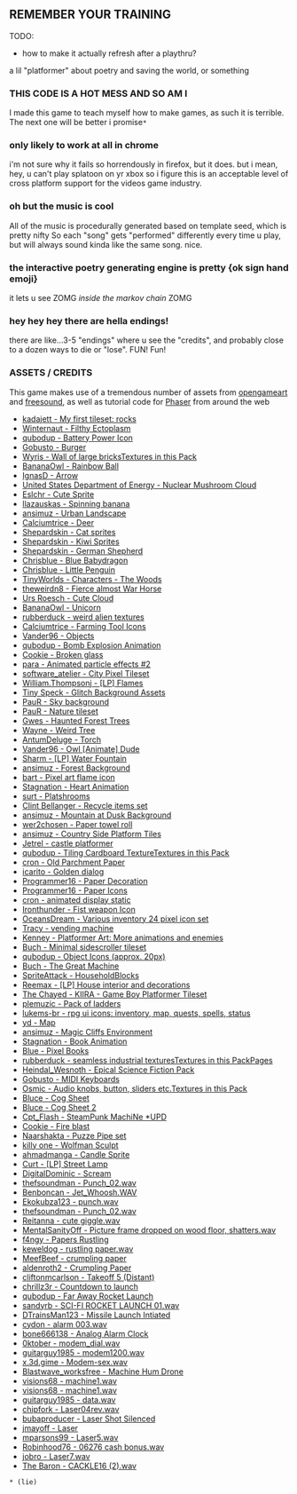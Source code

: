 REMEMBER YOUR TRAINING
-----------------------------------

TODO:

- how to make it actually refresh after a playthru? 



a lil "platformer" about poetry and saving the world, or something

### THIS CODE IS A HOT MESS AND SO AM I

I made this game to teach myself how to make games, as such it is terrible. The next one will be better i promise`*` 

### only likely to work at all in chrome

i'm not sure why it fails so horrendously in firefox, but it does. but i mean, hey, u can't play splatoon on yr xbox so i figure this is an acceptable level of cross platform support for the videos game industry.

### oh but the music is cool

All of the music is procedurally generated based on template seed, which is pretty nifty
So each "song" gets "performed" differently every time u play, but will always sound kinda like the same song.
nice.

### the interactive poetry generating engine is pretty {ok sign hand emoji}

it lets u see ZOMG _inside the markov chain_ ZOMG

### hey hey hey there are hella endings!

there are like...3-5 "endings" where u see the "credits", and probably close to a dozen ways to die or "lose". FUN! Fun!

### ASSETS / CREDITS

This game makes use of a tremendous number of assets from [opengameart](http://opengameart.org/) and [freesound](https://www.freesound.org/), as well as tutorial code for [Phaser](http://phaser.io/) from around the web

- [kadajett - My first tileset: rocks](http://opengameart.org/content/my-first-tileset-rocks)
- [Winternaut - Filthy Ectoplasm](http://opengameart.org/content/filthy-ectoplasm)
- [qubodup - Battery Power Icon](http://opengameart.org/content/battery-power-icon)
- [Gobusto - Burger](http://opengameart.org/content/burger)
- [Wyris - Wall of large bricksTextures in this Pack](http://opengameart.org/content/wall-of-large-bricks)
- [BananaOwl - Rainbow Ball](http://opengameart.org/content/rainbow-ball)
- [IgnasD - Arrow](http://opengameart.org/content/arrow)
- [United States Department of Energy - Nuclear Mushroom Cloud](http://opengameart.org/content/nuclear-mushroom-cloud)
- [Eslchr - Cute Sprite](http://opengameart.org/content/cute-sprite)
- [llazauskas - Spinning banana](http://opengameart.org/content/spinning-banana)
- [ansimuz - Urban Landscape](http://opengameart.org/content/urban-landscape)
- [Calciumtrice - Deer](http://opengameart.org/content/deer)
- [Shepardskin - Cat sprites](http://opengameart.org/content/cat-sprites)
- [Shepardskin - Kiwi Sprites](http://opengameart.org/content/kiwi-sprites)
- [Shepardskin - German Shepherd](http://opengameart.org/content/german-shepherd-0)
- [Chrisblue - Blue Babydragon](http://opengameart.org/content/blue-babydragon)
- [Chrisblue - Little Penguin](http://opengameart.org/content/little-penguin)
- [TinyWorlds - Characters  - The Woods](http://opengameart.org/content/characters-the-woods)
- [theweirdn8 - Fierce almost War Horse](http://opengameart.org/content/fierce-almost-war-horse)
- [Urs Roesch - Cute Cloud](http://opengameart.org/content/cute-cloud)
- [BananaOwl - Unicorn](http://opengameart.org/content/unicorn)
- [rubberduck - weird alien textures](http://opengameart.org/content/weird-alien-textures)
- [Calciumtrice - Farming Tool Icons](http://opengameart.org/content/farming-tool-icons)
- [Vander96 - Objects](http://opengameart.org/content/objects-0)
- [qubodup - Bomb Explosion Animation](http://opengameart.org/content/bomb-explosion-animation)
- [Cookie - Broken glass](http://opengameart.org/content/broken-glass)
- [para - Animated particle effects #2](http://opengameart.org/content/animated-particle-effects-2)
- [software_atelier - City Pixel Tileset](http://opengameart.org/content/city-pixel-tileset)
- [William.Thompsonj - [LP] Flames](http://opengameart.org/content/lpc-flames)
- [Tiny Speck - Glitch Background Assets](http://opengameart.org/content/glitch-background-assets)
- [PauR - Sky background](http://opengameart.org/content/sky-background)
- [PauR - Nature tileset](http://opengameart.org/content/nature-tileset)
- [Gwes - Haunted Forest Trees](http://opengameart.org/content/haunted-forest-trees)
- [Wayne - Weird Tree](http://opengameart.org/content/weird-tree)
- [AntumDeluge - Torch](http://opengameart.org/content/torch-0)
- [Vander96 - Owl [Animate] Dude](http://opengameart.org/content/owl-animated-dude)
- [Sharm - [LP] Water Fountain](http://opengameart.org/content/lpc-water-fountain)
- [ansimuz - Forest Background](http://opengameart.org/content/forest-background)
- [bart - Pixel art flame icon](http://opengameart.org/content/pixel-art-flame-icon)
- [Stagnation - Heart Animation](http://opengameart.org/content/heart-animation)
- [surt - Platshrooms](http://opengameart.org/content/platshrooms)
- [Clint Bellanger - Recycle items set](http://opengameart.org/content/recycle-items-set)
- [ansimuz - Mountain at Dusk Background](http://opengameart.org/content/mountain-at-dusk-background)
- [wer2chosen - Paper towel roll](http://opengameart.org/content/paper-towel-roll)
- [ansimuz - Country Side Platform Tiles](http://opengameart.org/content/country-side-platform-tiles)
- [Jetrel - castle platformer](http://opengameart.org/content/castle-platformer)
- [qubodup - Tiling Cardboard TextureTextures in this Pack](http://opengameart.org/content/tiling-cardboard-texture)
- [cron - Old Parchment Paper](http://opengameart.org/content/old-parchment-paper)
- [icarito - Golden dialog](http://opengameart.org/content/golden-dialog)
- [Programmer16 - Paper Decoration](http://opengameart.org/content/paper-decoration)
- [Programmer16 - Paper Icons](http://opengameart.org/content/paper-icons)
- [cron - animated display static](http://opengameart.org/content/animated-display-static)
- [Ironthunder - Fist weapon Icon](http://opengameart.org/content/fist-weapon-icon)
- [OceansDream - Various inventory 24 pixel icon set](http://opengameart.org/content/various-inventory-24-pixel-icon-set)
- [Tracy - vending machine](http://opengameart.org/content/vending-machine)
- [Kenney - Platformer Art: More animations and enemies](http://opengameart.org/content/platformer-art-more-animations-and-enemies)
- [Buch - Minimal sidescroller tileset](http://opengameart.org/content/minimal-sidescroller-tileset)
- [qubodup - Object Icons (approx. 20px)](http://opengameart.org/content/object-icons-approx-20px)
- [Buch - The Great Machine](http://opengameart.org/content/the-great-machine)
- [SpriteAttack - HouseholdBlocks](http://opengameart.org/content/householdblocks)
- [Reemax - [LP] House interior and decorations](http://opengameart.org/content/lpc-house-interior-and-decorations)
- [The Chayed - KIIRA - Game Boy Platformer Tileset](http://opengameart.org/content/game-boy-platformer-tileset)
- [plemuzic - Pack of ladders](http://opengameart.org/content/pack-of-ladders)
- [lukems-br - rpg ui icons: inventory, map, quests, spells, status](http://opengameart.org/content/rpg-ui-icons-inventory-map-quests-spells-status)
- [yd - Map](http://opengameart.org/content/map)
- [ansimuz - Magic Cliffs Environment](http://opengameart.org/content/magic-cliffs-environment)
- [Stagnation - Book Animation](http://opengameart.org/content/book-animation)
- [Blue - Pixel Books](http://opengameart.org/content/pixel-books)
- [rubberduck - seamless industrial texturesTextures in this PackPages](http://opengameart.org/content/seamless-industrial-textures)
- [Heindal_Wesnoth - Epical Science Fiction Pack](http://opengameart.org/content/epical-science-fiction-pack)
- [Gobusto - MIDI Keyboards](http://opengameart.org/content/midi-keyboards)
- [Osmic - Audio knobs, button, sliders etc.Textures in this Pack](http://opengameart.org/content/audio-knobs-button-sliders-etc)
- [Bluce - Cog Sheet](http://opengameart.org/content/cog-sheet)
- [Bluce - Cog Sheet 2](http://opengameart.org/content/cog-sheet-2)
- [Cpt_Flash - SteamPunk MachiNe *UPD](http://opengameart.org/content/steampunk-machine-upd)
- [Cookie - Fire blast](http://opengameart.org/content/fire-blast)
- [Naarshakta - Puzze Pipe set](http://opengameart.org/content/puzze-pipe-set)
- [killy one - Wolfman Sculpt](http://opengameart.org/content/wolfman-sculpt)
- [ahmadmanga - Candle Sprite](http://opengameart.org/content/candle-sprite)
- [Curt - [LP] Street Lamp](http://opengameart.org/content/lpc-street-lamp)
- [DigitalDominic - Scream](https://www.freesound.org/people/DigitalDominic/sounds/175385/)
- [thefsoundman - Punch_02.wav](https://www.freesound.org/people/thefsoundman/sounds/118513/)
- [Benboncan - Jet_Whoosh.WAV](https://www.freesound.org/people/Benboncan/sounds/167563/)
- [Ekokubza123 - punch.wav](https://www.freesound.org/people/Ekokubza123/sounds/104183/)
- [thefsoundman - Punch_02.wav](https://www.freesound.org/people/thefsoundman/sounds/118513/)
- [Reitanna - cute giggle.wav](https://www.freesound.org/people/Reitanna/sounds/252218/)
- [MentalSanityOff - Picture frame dropped on wood floor, shatters.wav](https://www.freesound.org/people/MentalSanityOff/sounds/156578/)
- [f4ngy - Papers Rustling](https://www.freesound.org/people/f4ngy/sounds/240789/)
- [keweldog - rustling paper.wav](https://www.freesound.org/people/keweldog/sounds/181774/)
- [MeefBeef - crumpling paper](https://www.freesound.org/people/MeefBeef/sounds/333256/)
- [aldenroth2 - Crumpling Paper](https://www.freesound.org/people/aldenroth2/sounds/272015/)
- [cliftonmcarlson - Takeoff 5 (Distant)](https://www.freesound.org/people/cliftonmcarlson/sounds/251976/)
- [chrillz3r - Countdown to launch](https://www.freesound.org/people/chrillz3r/sounds/262551/)
- [qubodup - Far Away Rocket Launch](https://www.freesound.org/people/qubodup/sounds/211617/)
- [sandyrb - SCI-FI ROCKET LAUNCH 01.wav](https://www.freesound.org/people/sandyrb/sounds/86295/)
- [DTrainsMan123 - Missile Launch Intiated](https://www.freesound.org/people/DTrainsMan123/sounds/320355/)
- [cydon - alarm 003.wav](https://www.freesound.org/people/cydon/sounds/127708/)
- [bone666138 - Analog Alarm Clock](https://www.freesound.org/people/bone666138/sounds/198841/)
- [0ktober - modem_dial.wav](https://www.freesound.org/people/0ktober/sounds/188828/)
- [guitarguy1985 - modem1200.wav](https://www.freesound.org/people/guitarguy1985/sounds/78657/)
- [x.3d.gime - Modem-sex.wav](https://www.freesound.org/people/x.3d.gime/sounds/54041/)
- [Blastwave_worksfree - Machine Hum Drone](https://www.freesound.org/people/Blastwave_worksfree/sounds/332660/)
- [visions68 - machine1.wav](https://www.freesound.org/people/visions68/sounds/279013/)
- [visions68 - machine1.wav](https://www.freesound.org/people/visions68/sounds/279013/)
- [guitarguy1985 - data.wav](https://www.freesound.org/people/guitarguy1985/sounds/52780/)
- [chipfork - Laser04rev.wav](https://www.freesound.org/people/chipfork/sounds/73226/)
- [bubaproducer - Laser Shot Silenced](https://www.freesound.org/people/bubaproducer/sounds/151022/)
- [jmayoff - Laser](https://www.freesound.org/people/jmayoff/sounds/253446/)
- [mparsons99 - Laser5.wav](https://www.freesound.org/people/mparsons99/sounds/89493/)
- [Robinhood76 - 06276 cash bonus.wav](https://www.freesound.org/people/Robinhood76/sounds/333489/)
- [jobro - Laser7.wav](https://www.freesound.org/people/jobro/sounds/35684/)
- [The Baron - CACKLE16 (2).wav](https://www.freesound.org/people/The%20Baron/sounds/98384/)


```
* (lie)
```